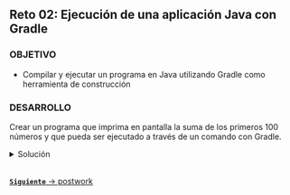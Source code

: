 ## Reto 02: Ejecución de una aplicación Java con Gradle

### OBJETIVO

- Compilar y ejecutar un programa en Java utilizando Gradle como herramienta de construcción

### DESARROLLO

Crear un programa que imprima en pantalla la suma de los primeros 100 números y que pueda ser ejecutado a través de un comando con Gradle.

<details>
  <summary>Solución</summary>

  Comenzaremos escribiendo la solución en Java que será crear un ciclo for desde 1 hasta 100 para ir sumando la variable de iteración:

  ```java
  public class SumOfFirst100Numbers {
    public static void main(String [] args) {
      int total = 0;
      
      for (int i = 1; i <= 100; i++) {
        total += i;
      }

      System.out.println("La suma de los primeros 100 números es: " + total);
    }
  }
  ```

  A continuación crearemos el archivo `build.gradle` basado en la explicación del Ejemplo 04:

  ```groovy
  plugins {
    id 'application'
  }

  application {
    mainClass = "SumOfFirst100Numbers"
  }
  ```

  Por último bastará con ejecutar el comando `gradle run` para ver el resultado en la terminal.
</details>

<br>

[**`Siguiente`** -> postwork](../Postwork/)